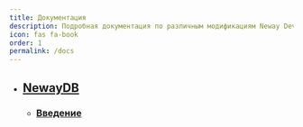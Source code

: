 ```yaml
---
title: Документация
description: Подробная документация по различным модификациям Neway Dev Team.
icon: fas fa-book
order: 1
permalink: /docs
---
```


 - ## [NewayDB](https://nwboog55.github.io/posts/newaydb/)
   - ###  [Введение](https://nwboog55.github.io/docs/newaydb.md)
